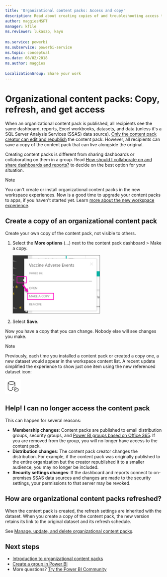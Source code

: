 ```yaml
---
title: 'Organizational content packs: Access and copy'
description: Read about creating copies of and troubleshooting access to organizational content packs in Power BI
author: maggiesMSFT
manager: kfile
ms.reviewer: lukaszp, kayu

ms.service: powerbi
ms.subservice: powerbi-service
ms.topic: conceptual
ms.date: 08/02/2018
ms.author: maggies

LocalizationGroup: Share your work
---
```

# Organizational content packs: Copy, refresh, and get access

When an organizational content pack is published, all recipients see the same dashboard, reports, Excel workbooks, datasets, and data (unless it's a SQL Server Analysis Services (SSAS) data source).  [Only the content pack creator can edit and republish](service-organizational-content-pack-manage-update-delete.md) the content pack.  However, all recipients can save a copy of the content pack that can live alongside the original.

Creating content packs is different from sharing dashboards or collaborating on them in a group. Read [How should I collaborate on and share dashboards and reports?](service-how-to-collaborate-distribute-dashboards-reports.md) to decide on the best option for your situation.

> [!NOTE]
> You can't create or install organizational content packs in the new workspace experiences. Now is a good time to upgrade your content packs to apps, if you haven't started yet. Learn [more about the new workspace experience](service-create-the-new-workspaces.md).
>

## Create a copy of an organizational content pack
Create your own copy of the content pack, not visible to others.

1. Select the **More options** (...) next to the content pack dashboard > Make a copy.

    ![](media/service-organizational-content-pack-copy-refresh-access/power-bi-create-copy-organizational-content-pack.png)
2. Select **Save**.  

Now you have a copy that you can change. Nobody else will see changes you make.

> [!NOTE]
> Previously, each time you installed a content pack or created a copy one, a new dataset would appear in the workspace content list. A recent update simplified the experience to show just one item using the new referenced dataset icon:
>
> ![database with link icon](media/service-organizational-content-pack-copy-refresh-access/power-bi-dataset-reference-icon.png)
>

## Help!  I can no longer access the content pack
This can happen for several reasons:

* **Membership changes**:  Content packs are published to email distribution groups, security groups, and [Power BI groups based on Office 365](https://support.office.com/article/Create-a-group-in-Office-365-7124dc4c-1de9-40d4-b096-e8add19209e9).  If you are removed from the group, you will no longer have access to the content pack.
* **Distribution changes**: The content pack creator changes the distribution. For example, if the content pack was originally published to the entire organization but the creator republished it to a smaller audience, you may no longer be included.
* **Security settings changes**: If the dashboard and reports connect to on-premises SSAS data sources and changes are made to the security settings, your permissions to that server may be revoked.

## How are organizational content packs refreshed?
When the content pack is created, the refresh settings are inherited with the dataset.  When you create a copy of the content pack, the new version retains its link to the original dataset and its refresh schedule.

See [Manage, update, and delete organizational content packs](service-organizational-content-pack-manage-update-delete.md).

## Next steps
* [Introduction to organizational content packs](service-organizational-content-pack-introduction.md)
* [Create a group in Power BI](service-create-distribute-apps.md)
* More questions? [Try the Power BI Community](http://community.powerbi.com/)
